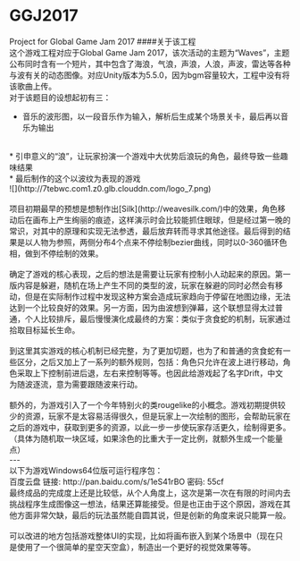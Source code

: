 # GGJ2017
Project for Global Game Jam 2017
####关于该工程
<br>
这个游戏工程对应于Global Game Jam 2017，该次活动的主题为“Waves”，主题公布同时含有一个短片，其中包含了海浪，气浪，声浪，人浪，声波，雷达等各种与波有关的动态图像。对应Unity版本为5.5.0，因为bgm容量较大，工程中没有将该歌曲上传。
<br>
对于该题目的设想起初有三：
* 音乐的波形图，以一段音乐作为输入，解析后生成某个场景关卡，最后再以音乐为输出
<br>
* 引申意义的“浪”，让玩家扮演一个游戏中大优势后浪玩的角色，最终导致一些趣味结果
<br>
* 最后制作的这个以波纹为表现的游戏
<br>
![](http://7tebwc.com1.z0.glb.clouddn.com/logo_7.png)
<br>
<br>
项目初期最早的预想是想制作出[Silk](http://weavesilk.com/)中的效果，角色移动后在画布上产生绚丽的痕迹，这样演示时会比较能抓住眼球，但是经过第一晚的常识，对其中的原理和实现无法参透，最后放弃转而寻求其他途径。最后得到的结果是以人物为参照，两侧分布4个点来不停绘制bezier曲线，同时以0-360循环色相，做到不停绘制的效果。
<br>
<br>
确定了游戏的核心表现，之后的想法是需要让玩家有控制小人动起来的原因。第一版内容是躲避，随机在场上产生不同的类型的波，玩家在躲避的同时必然会有移动，但是在实际制作过程中发现这种方案会造成玩家趋向于停留在地图边缘，无法达到一个比较良好的效果。另一方面，因为由波想到弹幕，这个联想显得太过普通，个人比较排斥，最后慢慢演化成最终的方案：类似于贪食蛇的机制，玩家通过拾取目标延长生命。
<br>
<br>
到这里其实游戏的核心机制已经完整，为了更加切题，也为了和普通的贪食蛇有一些区分，之后又加上了一系列的额外规则，包括：角色只允许在波上进行移动，角色采取上下控制前进后退，左右来控制等等。也因此给游戏起了名字Drift，中文为随波逐流，意为需要跟随波来行动。
<br>
<br>
额外的，为游戏引入了一个今年特别火的类rougelike的小概念。游戏初期提供较少的资源，玩家不是太容易活得很久，但是玩家上一次绘制的图形，会帮助玩家在之后的游戏中，获取到更多的资源，以此一步一步使玩家存活更久，绘制得更多。（具体为随机取一块区域，如果涂色的比重大于一定比例，就额外生成一个能量点）
<br>
---
<br>
以下为游戏Windows64位版可运行程序包：
<br>
百度云盘 链接: http://pan.baidu.com/s/1eS41rBO 密码: 55cf
<br>
最终成品的完成度上还是比较低，从个人角度上，这次是第一次在有限的时间内去挑战程序生成图像这一想法，结果还算能接受。但是也正由于这个原因，游戏在其他方面非常欠缺，最后的玩法虽然能自圆其说，但是创新的角度来说只能算一般。
<br>
<br>
可以改进的地方包括游戏整体UI的实现，比如将画布嵌入到某个场景中（现在只是使用了一个很简单的星空天空盒），制造出一个更好的视觉效果等等。
<br>
